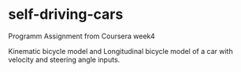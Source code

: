 # self-driving-cars
Programm Assignment from Coursera week4

Kinematic bicycle model and Longitudinal bicycle model of a car with velocity and steering angle inputs.
